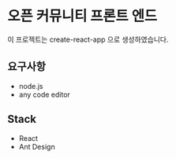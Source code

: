 # 오픈 커뮤니티 프론트 엔드

이 프로젝트는 create-react-app 으로 생성하였습니다.

## 요구사항

- node.js
- any code editor

## Stack

- React
- Ant Design
